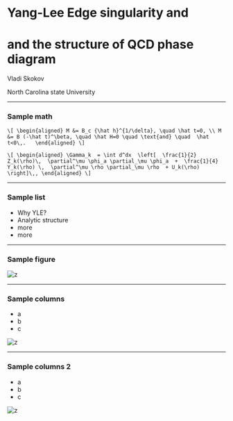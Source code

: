# Yang-Lee Edge singularity and <!-- .element: class="r-fit-text" -->

# and the structure of QCD phase diagram <!-- .element: class="r-fit-text" -->

Vladi Skokov

North Carolina state University

---

### Sample math

`\[
    \begin{aligned}
        M &= B_c {\hat h}^{1/\delta}, \quad \hat t=0, \\
        M &= B (-\hat t)^\beta, \quad \hat H=0 \quad \text{and} \quad  \hat t<0\,.  
    \end{aligned}
\]`<!-- .element: class="r-fit-text" -->

`\[
    \begin{aligned}
    \Gamma_k  = \int d^dx  \left[  \frac{1}{2} Z_k(\rho)\,  \partial^\mu \phi_a \partial_\mu \phi_a  +  \frac{1}{4} Y_k(\rho) \,  \partial^\mu \rho \partial_\mu \rho  + U_k(\rho) \right]\,,
    \end{aligned}
\]`<!-- .element: class="r-fit-text" -->

---

### Sample list

- Why YLE?
- Analytic structure
- more
- more

---

### Sample figure

![z](https://inspirehep.net/files/66674c85c2204835d6588978249abf9d)<!-- .element: class="r-fit-text" -->

---

### Sample columns 


<div class="container">

<div class="col" data-markdown>
    
- a
- b 
- c
    
</div>

<div class="col" data-markdown>

![z](https://inspirehep.net/files/66674c85c2204835d6588978249abf9d)

</div>
</div>


---

### Sample columns 2


<div class="half-part" data-markdown>
    
- a
- b 
- c
    
</div>

<div class="half-part" data-markdown>
    
![z](https://inspirehep.net/files/66674c85c2204835d6588978249abf9d)

</div>





